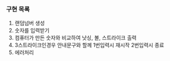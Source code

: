 ### 구현 목록

1. 랜덤넘버 생성
2. 숫자를 입력받기
3. 컴퓨터가 만든 숫자와 비교하여 낫싱, 볼, 스트라이크 출력
4. 3스트라이크인경우 안내문구와 할께 1번입력시 재시작 2번입력시 종료
5. 에러처리